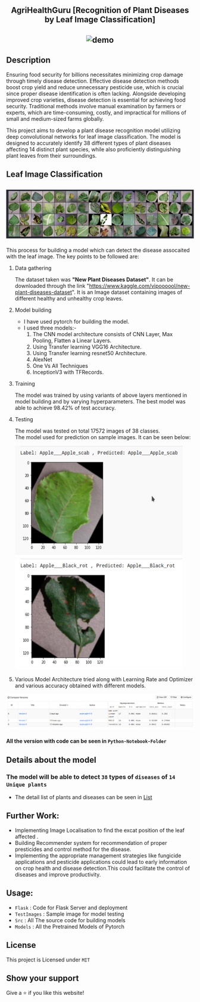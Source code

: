 <div align="center">

## AgriHealthGuru [Recognition of Plant Diseases by Leaf Image Classification]

## <img src="./Assets/web.gif" alt="demo"/>

 </div>

## Description

Ensuring food security for billions necessitates minimizing crop damage through timely disease detection. Effective disease detection methods boost crop yield and reduce unnecessary pesticide use, which is crucial since proper disease identification is often lacking. Alongside developing improved crop varieties, disease detection is essential for achieving food security. Traditional methods involve manual examination by farmers or experts, which are time-consuming, costly, and impractical for millions of small and medium-sized farms globally.

This project aims to develop a plant disease recognition model utilizing deep convolutional networks for leaf image classification. The model is designed to accurately identify 38 different types of plant diseases affecting 14 distinct plant species, while also proficiently distinguishing plant leaves from their surroundings.

## Leaf Image Classification

## <img src="./Assets/batch.png" alt="batch of image"/>

This process for building a model which can detect the disease assocaited with the leaf image. The key points to be followed are:

1. Data gathering

   The dataset taken was **"New Plant Diseases Dataset"**. It can be downloaded through the link "https://www.kaggle.com/vipoooool/new-plant-diseases-dataset". It is an Image dataset containing images of different healthy and unhealthy crop leaves.

2. Model building

   - I have used pytorch for building the model.
   - I used three models:-
     1. The CNN model architecture consists of CNN Layer, Max Pooling, Flatten a Linear Layers.
     2. Using Transfer learning VGG16 Architecture.
     3. Using Transfer learning resnet50 Architecture.
     4. AlexNet
     5. One Vs All Techniques
     6. InceptionV3 with TFRecords.

3. Training

   The model was trained by using variants of above layers mentioned in model building and by varying hyperparameters. The best model was able to achieve 98.42% of test accuracy.

4. Testing

   The model was tested on total 17572 images of 38 classes.<br/>
   The model used for prediction on sample images. It can be seen below:
   <!-- <img src="" alt="index1" height="300px"/> -->
   <div>
   <img src="./Assets/out1.png" alt="index2" height="300px" width="450"/>
   <img src="./Assets/out2.png" alt="index3" height="300px"  width="450"/>
   </div>

5. Various Model Architecture tried along with Learning Rate and Optimizer and various accuracy obtained with different models.

  <img src="./Assets/models.png" alt="models" />

#### All the version with code can be seen in `Python-Notebook-Folder` 

## Details about the model

### The model will be able to detect `38` types of `diseases` of `14 Unique plants`

- The detail list of plants and diseases can be seen in [List](Src)

## Further Work:

- Implementing Image Localisation to find the excat position of the leaf affected .
- Building Recommender system for recommendation of proper presticides and control method for the disease.
- Implementing the appropriate management strategies like fungicide applications and pesticide applications could lead to early
  information on crop health and disease detection.This could facilitate the control of diseases and improve productivity.

## Usage:

- `Flask` : Code for Flask Server and deployment
- `TestImages` : Sample image for model testing
- `Src` : All The source code for building models
- `Models` : All the Pretrained Models of Pytorch

## License

This project is Licensed under `MIT`

## Show your support

Give a ⭐ if you like this website!
